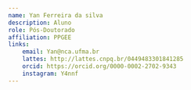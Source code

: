 ```yaml
---
name: Yan Ferreira da silva 
description: Aluno
role: Pós-Doutorado
affiliation: PPGEE
links:
	email: Yan@nca.ufma.br
	lattes: http://lattes.cnpq.br/0449483301841285
	orcid: https://orcid.org/0000-0002-2702-9343
	instagram: Y4nnf 
---
```


